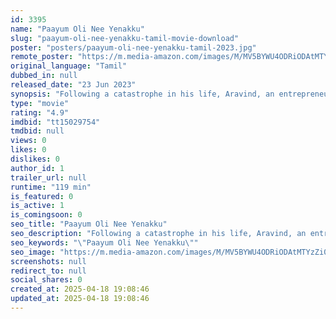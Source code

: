 ```yaml
---
id: 3395
name: "Paayum Oli Nee Yenakku"
slug: "paayum-oli-nee-yenakku-tamil-movie-download"
poster: "posters/paayum-oli-nee-yenakku-tamil-2023.jpg"
remote_poster: "https://m.media-amazon.com/images/M/MV5BYWU4ODRiODAtMTYzZi00ZjJlLWE3YTItMTcxMTUyMzZlZDgyXkEyXkFqcGdeQXVyMTY1MzAyNjU4._V1_SX300.jpg"
original_language: "Tamil"
dubbed_in: null
released_date: "23 Jun 2023"
synopsis: "Following a catastrophe in his life, Aravind, an entrepreneur with low light blindness, embarks on a relentless hunt utilising only audio clues."
type: "movie"
rating: "4.9"
imdbid: "tt15029754"
tmdbid: null
views: 0
likes: 0
dislikes: 0
author_id: 1
trailer_url: null
runtime: "119 min"
is_featured: 0
is_active: 1
is_comingsoon: 0
seo_title: "Paayum Oli Nee Yenakku"
seo_description: "Following a catastrophe in his life, Aravind, an entrepreneur with low light blindness, embarks on a relentless hunt utilising only audio clues."
seo_keywords: "\"Paayum Oli Nee Yenakku\""
seo_image: "https://m.media-amazon.com/images/M/MV5BYWU4ODRiODAtMTYzZi00ZjJlLWE3YTItMTcxMTUyMzZlZDgyXkEyXkFqcGdeQXVyMTY1MzAyNjU4._V1_SX300.jpg"
screenshots: null
redirect_to: null
social_shares: 0
created_at: 2025-04-18 19:08:46
updated_at: 2025-04-18 19:08:46
---
```


